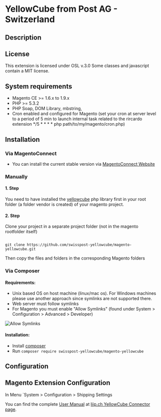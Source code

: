# YellowCube from Post AG - Switzerland

## Description



## License

This extension is licensed under OSL v.3.0
Some classes and javascript contain a MIT license.

## System requirements

- Magento CE >= 1.6.x to 1.9.x
- PHP >= 5.3.2
- PHP Soap, DOM Library, mbstring,
- Cron enabled and configured for Magento (set your cron at server level to a period of 5 min to launch internal task related to the rircardo extension
*/5 * * * * php path/to/my/magento/cron.php)


## Installation

### Via MagentoConnect

- You can install the current stable version via [MagentoConnect Website](http://www.magentocommerce.com/magento-connect/swiss-post-yellowcube-magento-connector.html)

### Manually

#### 1. Step 

You need to have installed the [yellowcube](https://github.com/swisspost-yellowcube/yellowcube-php) php library first in your root folder (a folder vendor is created) of your magento project. 

#### 2. Step 

Clone your project in a separate project folder (not in the magento rootfolder itself)

```

git clone https://github.com/swisspost-yellowcube/magento-yellowcube.git

```


Then copy the files and folders in the corresponding Magento folders


### Via Composer

#### Requirements:
  * Unix based OS on host machine (linux/mac os). For Windows machines please use another approach since symlinks are not supported there.
  * Web server must follow symlinks
  * For Magento you must enable "Allow Symlinks" (found under System > Configuration > Advanced > Developer)

![Allow Symlinks](https://f.cloud.github.com/assets/1337461/43324/820d4d96-567f-11e2-947a-167bf76db33f.png)

#### Installation:

- Install [composer](http://getcomposer.org/download/)
- Run `composer require swisspost-yellowcube/magento-yellowcube`


## Configuration

## Magento Extension Configuration

In Menu `System > Configuration > Shipping Settings

You can find the complete [User Manual](https://www.liip.ch/en/yellowcube-connector) at [liip.ch YellowCube Connector page](https://www.liip.ch/en/yellowcube-connector).

